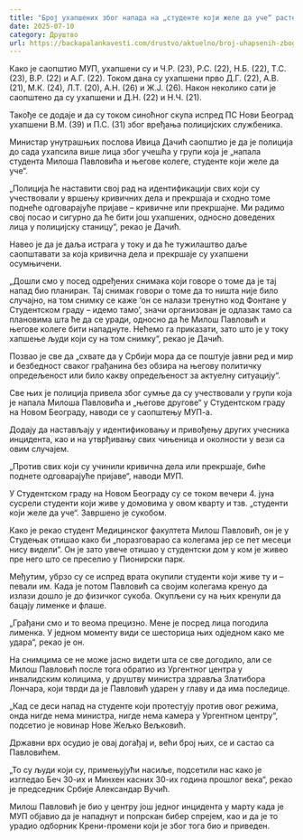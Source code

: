 ```yaml
---
title: "Број ухапшених због напада на „студенте који желе да уче“ расте"
date: 2025-07-10
category: Друштво
url: https://backapalankavesti.com/drustvo/aktuelno/broj-uhapsenih-zbog-napada-na-studente-koji-zele-da-uce-raste/
---
```


Како је саопштио МУП, ухапшени су и Ч.Р. (23), Р.С. (22), Н.Б. (22), Т.С. (23), В.Р. (22) и А.Г. (22). Током дана су ухапшени прво Д.Г. (22), А.В. (21), М.К. (24), Л.Т. (20), А.Н. (26) и Ж.Ј. (26). Након неколико сати је саопштено да су ухапшени и Д.Н. (22) и Н.Ч. (21).

Такође се додаје и да су током синоћног скупа испред ПС Нови Београд ухапшени В.М. (39) и П.С. (31) због вређања полицијских службеника.

Министар унутрашњих послова Ивица Дачић саопштио је да је полиција до сада ухапсила више лица због учешћа у групи која је „напала студента Милоша Павловића и његове колеге, студенте који желе да уче“.

„Полиција ће наставити свој рад на идентификацији свих који су учествовали у вршењу кривичних дела и прекршаја и сходно томе поднеће одговарајуће пријаве – кривичне или прекршајне. Ми радимо свој посао и сигурно да ће бити још ухапшених, односно доведених лица у полицијску станицу“, рекао је Дачић.

Навео је да је даља истрага у току и да ће тужилаштво даље саопштавати за која кривична дела и прекршаје су ухапшени осумњичени.

„Дошли смо у посед одређених снимака који говоре о томе да је тај напад био планиран. Тај снимак говори о томе да то ништа није било случајно, на том снимку се каже ‘он се налази тренутно код Фонтане у Студентском граду – идемо тамо’, значи организован је одлазак тамо са плановима шта ће да се уради, односно да ће Милош Павловић и његове колеге бити нападнуте. Нећемо га приказати, зато што је у току хапшење људи који су на том снимку“, рекао је Дачић.

Позвао је све да „схвате да у Србији мора да се поштује јавни ред и мир и безбедност сваког грађанина без обзира на његову политичку опредељеност или било какву опредељеност за актуелну ситуацију“.

Све њих је полиција привела због сумње да су учествовали у групи која је напала Милоша Павловића и „његове другове“ у Студентском граду на Новом Београду, наводи се у саопштењу МУП-а.

Додају да настављају у идентификовању и привођењу других учесника инцидента, као и на утврђивању свих чињеница и околности у вези са овим случајем.

„Против свих који су учинили кривична дела или прекршаје, биће поднете одговарајуће пријаве“, наводи МУП.

У Студентском граду на Новом Београду су се током вечери 4. јуна сусрели студенти који живе у домовима у овом кварту и тзв. „студенти који желе да уче“. Завршено је сукобом.

Како је рекао студент Медицинског факултета Милош Павловић, он је у Студењак отишао како би „поразговарао са колегама јер се пет месеци нису видели“. Он је зато увече отишао у студентски дом у ком је живео пре него што се преселио у Пионирски парк.

Међутим, убрзо су се испред врата окупили студенти који живе ту и – певали им. Када је потом Павловић са својим колегама кренуо да излази дошло је до физичког сукоба. Окупљени су на њих кренули да бацају лименке и флаше.

„Грађани смо и то веома прецизно. Мене је посред лица погодила лименка. У једном моменту види се шесторица њих одједном како ме удара“, рекао је он.

На снимцима се не може јасно видети шта се све догодило, али се Милош Павловић после тога обратио из Ургентног центра у инвалидским колицима, у друштву министра здравља Златибора Лончара, који тврди да је Павловић ударен у главу и да има последице.

„Кад се деси напад на студенте који протестују против овог режима, онда нигде нема министра, нигде нема камера у Ургентном центру“, подсетио је новинар Нове Жељко Вељковић.

Државни врх осудио је овај догађај и, већи број њих, се и састао са Павловићем.

„То су људи који су, примењујући насиље, подсетили нас како је изгледао Беч 30-их и Минхен касних 30-их година прошлог века“, рекао је председник Србије Александар Вучић.

Милош Павловић је био у центру још једног инцидента у марту када је МУП објавио да је нападнут и попрскан бибер спрејем, као и да је то урадио одборник Крени-промени који је због тога био и приведен.
